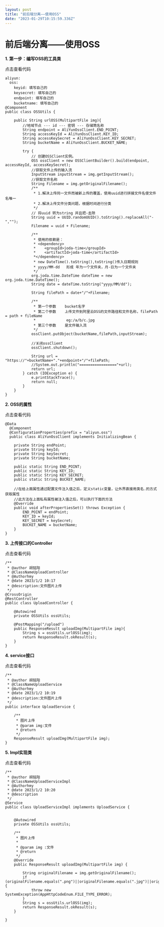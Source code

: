 ```yaml
---
layout: post
title: "前后端分离——使用OSS"
date: "2023-01-29T10:15:59.336Z"
---
```

前后端分离——使用OSS
============

**1\. 第一步：编写OSS的工具类**

点击查看代码

    aliyun:
      oss:
        keyid: 填写自己的
        keysecret: 填写自己的
        endpoint: 填写自己的
        bucketname: 填写自己的
    @Component
    public class OSSUtils {
    
        public String urlOSS(MultipartFile img){
            //地域节点 --- id --- 密钥 --- 存储筒名称
            String endpoint = AliYunOssClient.END_POINT;
            String accessKeyId = AliYunOssClient.KEY_ID;
            String accessKeySecret = AliYunOssClient.KEY_SECRET;
            String bucketName = AliYunOssClient.BUCKET_NAME;
    
            try {
                // 创建OSSClient实例。
                OSS ossClient = new OSSClientBuilder().build(endpoint, accessKeyId, accessKeySecret);
                //获取文件上传的输入流
                InputStream inputStream = img.getInputStream();
                //获取文件名称
                String Filename = img.getOriginalFilename();
                /**
                 * 1.解决上传同一文件而被新上传的覆盖，使用uuid进行拼接文件名使文件名唯一
                 * 2.解决上传文件分类问题，根据时间进行分类
                 */
                // 将uuid 转为string 并且把-去除
                String uuid = UUID.randomUUID().toString().replaceAll("-","");
                Filename = uuid + Filename;
    
                /**
                 * 使用的依赖是：
                 * <dependency>
                 *    <groupId>joda-time</groupId>
                 *    <artifactId>joda-time</artifactId>
                 *</dependency>
                 * new DateTime().toString(),toString()传入日期规则
                 * yyyy/MM-dd   形成 年为一个文件夹，月-日为一个文件夹
                 */
                org.joda.time.DateTime dateTime = new org.joda.time.DateTime();
                String date = dateTime.toString("yyyy/MM/dd");
    
                String filePath = date+"/"+Filename;
    
                /**
                 * 第一个参数    bucket名字
                 * 第二个参数    上传文件到阿里云OSS的文件路径和文件名称，filePath = path + fileName
                 *              eg:/a/b/c.jpg
                 * 第三个参数    是文件输入流
                 */
                ossClient.putObject(bucketName,filePath,inputStream);
    
                //关闭ossClient
                ossClient.shutdown();
    
                String url = "https://"+bucketName+"."+endpoint+"/"+filePath;
                //System.out.println("================="+url);
                return url;
            } catch (IOException e) {
                e.printStackTrace();
                return null;
            }
        }
    }

**2\. OSS的属性**

点击查看代码

    @Data
      @Component
      @ConfigurationProperties(prefix = "aliyun.oss")
      public class AliYunOssClient implements InitializingBean {
    
        private String endPoint;
        private String keyId;
        private String keySecret;
        private String bucketName;
    
        public static String END_POINT;
        public static String KEY_ID;
        public static String KEY_SECRET;
        public static String BUCKET_NAME;
    
        //在给上面属性通过配置文件注入值之后，定义static变量，让外界直接用类名.的方式获取属性
        //此方法在上面私有属性被注入值之后，可以执行下面的方法
        @Override
        public void afterPropertiesSet() throws Exception {
            END_POINT = endPoint;
            KEY_ID = keyId;
            KEY_SECRET = keySecret;
            BUCKET_NAME = bucketName;
        }
    }

**3\. 上传接口的Controller**

点击查看代码

    /**
     * @author 胡铭阳
     * @ClassNameUploadController
     * @Authorhmy
     * @date 2023/1/2 10:17
     * @description:文件图片上传
     */
    @CrossOrigin
    @RestController
    public class UploadController {
    
        @Autowired
        private OSSUtils ossUtils;
    
        @PostMapping("/upload")
        public ResponseResult uploadImg(MultipartFile img){
            String s = ossUtils.urlOSS(img);
            return ResponseResult.okResult(s);
        }
    }

**4\. service接口**

点击查看代码

    /**
     * @author 胡铭阳
     * @ClassNameUploadService
     * @Authorhmy
     * @date 2023/1/2 10:19
     * @description:文件图片上传
     */
    public interface UploadService {
    
        /**
         * 图片上传
         * @param img:文件
         * @return
         */
        ResponseResult uploadImg(MultipartFile img);
    }

**5\. Impl实现类**

点击查看代码

    /**
     * @author 胡铭阳
     * @ClassNameUploadServiceImpl
     * @Authorhmy
     * @date 2023/1/2 10:20
     * @description
     */
    @Service
    public class UploadServiceImpl implements UploadService {
    
    
        @Autowired
        private OSSUtils ossUtils;
    
        /**
         * 图片上传
         *
         * @param img :文件
         * @return
         */
        @Override
        public ResponseResult uploadImg(MultipartFile img) {
    
            String originalFilename = img.getOriginalFilename();
            if (originalFilename.equals(".png")||originalFilename.equals(".jpg")||originalFilename.equals(".GIF")||originalFilename.equals(".BMP")){
                throw new SystemException(AppHttpCodeEnum.FILE_TYPE_ERROR);
            }
            String s = ossUtils.urlOSS(img);
            return ResponseResult.okResult(s);
        }
    
    }